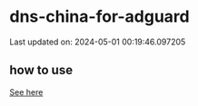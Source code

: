 # dns-china-for-adguard

Last updated on: 2024-05-01 00:19:46.097205

## how to use

[See here](https://github.com/AdguardTeam/AdGuardHome/wiki/Configuration#upstreams-from-file)